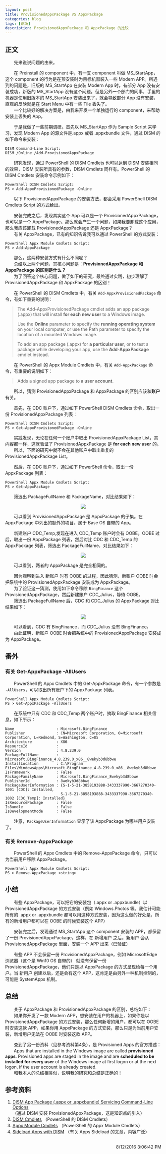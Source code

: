 ```yaml
---
layout: post
title: ProvisionedAppxPackage VS AppxPackage
categories: blog
tags: [职场]
description: ProvisionedAppxPackage 和 AppxPackage 的比较
---
```


## 正文 ##

　　先来说说问题的由来。

　　在 Preinstall 的 component 中，有一支 component 叫做 MS_StartApp，这个 component 的行为是在预安装时为目标机器装入一些 Modern APP。所遇到的问题是，旧版的 MS_StartApp 在安装 Modern App 时，有部分 App 没有安装成功，新版的 MS_StartApp 没有这个问题。但是另外一个部门的同事，手里的机器是使用旧版本的 MS_StartApp 安装出来了，就会导致部分 App 没有安装，直观的反映就是在 Start Menu 中有一些 Tile 丢失了。<br/>
　　一个比较好的解决方案是，由我来开发一个单独运行的 component，来帮助安装上丢失的 App。<br/>

　　于是我做了一些前期调研。首先以 MS_StartApp 作为 Sample Script 来学习，发现 Modern App 的源文件是.appx 或者 .appxbundle 文件，通过 DISM 的如下命令来安装：

	DISM Command-Line Script:
	DISM /Online /Add-ProvisionedAppxPackage

　　研究发现，通过 PowerShell 的 DISM Cmdlets 也可以达到 DISM 安装相同的效果，DISM 安装所具有的参数，DISM Cmdlets 同样有。PowerShell 的 DISM Cmdlets 安装命令示例如下：

	PowerShell DISM Cmdlets Script:
	PS > Add-AppxProvisionedPackage -Online

　　以下 ProvisionedAppxPackage 的安装方法，都会采用 PowerShell DISM Cmdlets Script 的方式给出。

　　安装完成之后，发现其实这个 App 可以是一个 ProvisionedAppxPackage，也可以是一个 AppxPackage。那么就会产生一个问题，如果我要卸载这个应用，那么我应该卸载 ProvisionedAppxPackage 还是 AppxPackage？<br/>
　　有关 AppxPackage，已有的知识告诉我可以通过 PowerShell 的方式安装：

	PowerShell Appx Module Cmdlets Script:
	PS > Add-AppxPackage

　　那么，这两种安装方式有什么不同呢？<br/>
　　总结以上两个问题，其核心问题是：**ProvisionedAppxPackage 和 AppxPackage 的区别是什么？**<br/>
　　为了回答这个核心问题，做了如下的研究，最终通过实践，初步理解了 ProvisionedAppxPackage 和 AppxPackage 的区别！

　　在 PowerShell 的 DISM Cmdlets 中，有关 `Add-AppxProvisionedPackage` 命令，有如下重要的说明：

> The Add-AppxProvisionedPackage cmdlet adds an app package (.appx) that will install **for each new user** to a Windows image.
> 
> Use the **Online** parameter to specify the **running operating system** on your local computer, or use the Path parameter to specify the location of a mounted Windows image.
> 
> To add an app package (.appx) for **a particular user**, or to test a package while developing your app, use the **Add-AppxPackage** cmdlet instead.

　　在 PowerShell 的 Appx Module Cmdlets 中，有关 `Add-AppxPackage` 命令，有重要的说明如下：

> Adds a signed app package to **a user account**.

　　所以，猜测 ProvisionedAppxPackage 和 AppxPackage 的区别应该和**账户**有关。

　　首先，在 CDC 账户下，通过如下 PowerShell DISM Cmdlets 命令，取出一份 ProvisionedAppxPackage 列表：

	PowerShell DISM Cmdlets Script:
	PS > Get-AppxProvisionedPackage -Online

　　实践发现，无论在任何一个账户中取出 ProvisionedAppxPackage List，其内容都一样，这就验证了 ProvisionedAppxPackage 是 **for each new user** 的。<br/>
　　所以，下面的研究中就不会在其他账户中取出重复的 ProvisionedAppxPackage List。

　　然后，在 CDC 账户下，通过如下 PowerShell 命令，取出一份 AppxPackage 列表：

	PowerShell Appx Module Cmdlets Script:
	PS > Get-AppxPackage

　　筛选出 PackageFullName 和 PackageName，对比结果如下：
<center>
  <p><img src="/images/provisioned-appx-package/01_cdc_appx_compare.JPG" align="center"></p>
</center>
　　可以看到 ProvisionedAppxPackage 是 AppxPackage 的子集。在 AppxPackage 中列出的额外的项目，属于 Base OS 自带的 App。

　　新建账户 CDC_Temp,发现在进入 CDC_Temp 账户时会有 OOBE。OOBE 过后，取出一份 AppxPackage 列表，然后对比 CDC 和 CDC_Temp 的 AppxPackage 列表，筛选出 PackageFullName，对比结果如下：
<center>
  <p><img src="/images/provisioned-appx-package/02_cdc_temp_appx_compare.JPG" align="center"></p>
</center>
　　可以看到，两者的 AppxPackage 是完全相同的。

　　因为观察到进入 新账户 时有 OOBE 的过程，因此猜测，新账户 OOBE 时会把系统中的 ProvisionedAppxPackage 安装成为 AppxPackage。<br/>
　　为了验证这一猜测，使用如下命令移除 `BingFinance` 这个  ProvisionedAppxPackage，然后新建账户 CDC_Julius，静待 OOBE。<br/>
　　筛选出 PackageFullName 后，CDC 和 CDC_Julius 的 AppxPackage 对比结果如下：
<center>
  <p><img src="/images/provisioned-appx-package/03_cdc_julius_appx_compare.JPG" align="center"></p>
</center>
　　可以看到，CDC 有 BingFinance，而 CDC_Julius 没有 BingFinance。<br/>
　　由此证明，新账户 OOBE 时会把系统中的 ProvisionedAppxPackage 安装成为 AppxPackage。

## 番外 ##

### 有关 Get-AppxPackage -AllUsers ###

　　PowerShell 的 Appx Cmdlets 中的 Get-AppxPackage 命令，有一个参数是 `-AllUsers`，可以取出所有账户下的 AppxPackage 列表。

	PowerShell Appx Module Cmdlets Script:
	PS > Get-AppxPackage -AllUsers

　　在系统中只有 CDC 和 CDC_Temp 两个账户时，摘取 BingFinance 相关信息，如下所示：

	Name                   : Microsoft.BingFinance
	Publisher              : CN=Microsoft Corporation, O=Microsoft Corporation, L=Redmond, S=Washington, C=US
	Architecture           : X86
	ResourceId             : 
	Version                : 4.8.239.0
	PackageFullName        : Microsoft.BingFinance_4.8.239.0_x86__8wekyb3d8bbwe
	InstallLocation        : C:\Program Files\WindowsApps\Microsoft.BingFinance_4.8.239.0_x86__8wekyb3d8bbwe
	IsFramework            : False
	PackageFamilyName      : Microsoft.BingFinance_8wekyb3d8bbwe
	PublisherId            : 8wekyb3d8bbwe
	PackageUserInformation : {S-1-5-21-3858193888-3433337990-3667270340-1001 [CDC]: Installed, 
	                         S-1-5-21-3858193888-3433337990-3667270340-1002 [CDC_Temp]: Installed}
	IsResourcePackage      : False
	IsBundle               : False
	IsDevelopmentMode      : False

　　注意，`PackageUserInformation` 显示了该 AppxPackage 为哪些用户安装了。

### 有关 Remove-AppxPackage ###

　　PowerShell 的 Appx Cmdlets 中的 Remove-AppxPackage 命令，只可以为当前用户移除 AppxPackage。

	PowerShell Appx Module Cmdlets Script:
	PS > Remove-AppxPackage <string>

## 小结 ##

　　有些 AppxPackage，可以把它的安装包（.appx or .appxbundle）以 ProvisionedAppxPackage 的方式安装（例如 Windows.Photos 等。我估计可能所有的 .appx or .appxbundle 都可以用这种方式安装，因为这么做的好处是，所有的新增用户都可以在 OOBE 的时候安装这个 APP）

　　安装完之后，发现通过 MS_StartApp 这个 component 安装的 APP，都保留了一份 ProvisionedAppxPackage，这样，在 新增用户 之后，新用户 会从 ProvisionedAppxPackage 里面，安装一个 APP 出来（已验证）

　　有些 APP 不会保留一份 ProvisionedAppxPackage，例如 MicrosoftEdge 浏览器（这个是 Win10 OS 自带的） 就没有保留一份 ProvisionedAppxPackage，他们只是以 AppxPackage 的方式呈现给每一个用户。当 新用户 创建以后，还是会有这个 APP，这肯定是由另外一种机制控制的，可能是 SystemApps 机制。

## 总结 ##

　　关于 AppxPackage 和 ProvisionedAppxPackage 的区别，总结如下：<br/>
　　如果你开发了一款 Modern APP，想安装在用户的机器上，如果你是以 ProvisionedAppxPackage 的方式安装，那么任何新增的用户，都可以在 OOBE 时安装这款 APP，如果你用 AppxPackage 的方式安装，那么只是为当前用户安装，新增用户无法在 OOBE 时安装这款 APP。

　　查到了另一份资料（见参考资料第4条），是 Provisioned Apps 的官方描述：<br/>
　　Apps that are installed in the Windows image are called **provisioned apps**. Provisioned apps are staged in the image and are **scheduled to be installed for every user** of the Windows image at first logon or at the next logon, if the user account is already created.<br/>
　　和我本人的总结相类似，说明我的研究和总结是正确的！

## 参考资料 ##

1. [DISM App Package (.appx or .appxbundle) Servicing Command-Line Options](https://technet.microsoft.com/en-us/library/hh824882.aspx) （通过 DISM 安装 ProvisionedAppxPackage，这是知识点的引入）
1. [DISM Cmdlets](https://technet.microsoft.com/en-us/library/dn376474.aspx) （PowerShell 的 DISM Cmdlets）
1. [Appx Module Cmdlets](https://technet.microsoft.com/en-us/library/dn448373.aspx) （PowerShell 的 Appx Module Cmdlets）
1. [Sideload Apps with DISM](https://msdn.microsoft.com/en-us/windows/hardware/commercialize/manufacture/desktop/sideload-apps-with-dism-s14) （有关 Apps Sideload 的文章，内容广泛）

<br/>

<div align="right">8/12/2016 3:06:42 PM </div>
